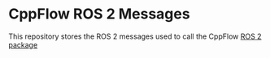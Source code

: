 # CppFlow ROS 2 Messages

This repository stores the ROS 2 messages used to call the CppFlow [ROS 2 package](https://github.com/jstmn/cppflow/)